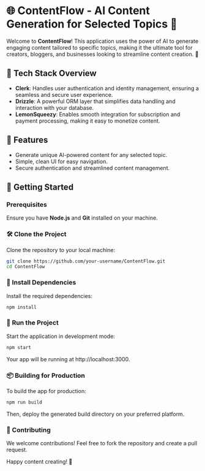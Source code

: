 # 🌐 ContentFlow - AI Content Generation for Selected Topics 🚀

Welcome to **ContentFlow**! This application uses the power of AI to generate engaging content tailored to specific topics, making it the ultimate tool for creators, bloggers, and businesses looking to streamline content creation. 🎉

## 🔧 Tech Stack Overview

- **Clerk**: Handles user authentication and identity management, ensuring a seamless and secure user experience.
- **Drizzle**: A powerful ORM layer that simplifies data handling and interaction with your database.
- **LemonSqueezy**: Enables smooth integration for subscription and payment processing, making it easy to monetize content.

## 🌟 Features

- Generate unique AI-powered content for any selected topic.
- Simple, clean UI for easy navigation.
- Secure authentication and streamlined content management.

## 🚀 Getting Started

### Prerequisites

Ensure you have **Node.js** and **Git** installed on your machine.

### 🛠️ Clone the Project

Clone the repository to your local machine:

```bash
git clone https://github.com/your-username/ContentFlow.git
cd ContentFlow
```

### 🔧 Install Dependencies
Install the required dependencies:

```bash
npm install
```
### 🚀 Run the Project
Start the application in development mode:

```bash
npm start
```

Your app will be running at http://localhost:3000.

### 📦 Building for Production
To build the app for production:

```bash
npm run build
```
Then, deploy the generated build directory on your preferred platform.

### 🤝 Contributing
We welcome contributions! Feel free to fork the repository and create a pull request.

Happy content creating! 🎉
